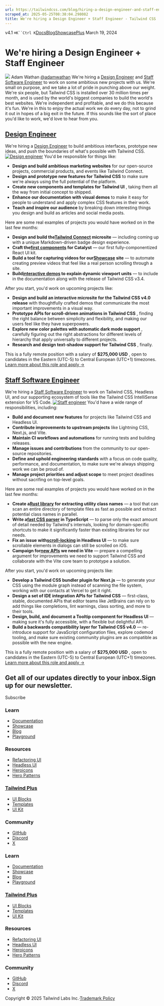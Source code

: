 ```yaml
---
url: https://tailwindcss.com/blog/hiring-a-design-engineer-and-staff-engineer
scraped_at: 2025-05-25T08:38:04.298082
title: We're hiring a Design Engineer + Staff Engineer - Tailwind CSS
---
```


[](https://tailwindcss.com/)v4.1
`⌘K``Ctrl K`[Docs](https://tailwindcss.com/docs)[Blog](https://tailwindcss.com/blog)[Showcase](https://tailwindcss.com/showcase)[Plus](https://tailwindcss.com/plus?ref=top)[](https://github.com/tailwindlabs/tailwindcss)
March 19, 2024
# We're hiring a Design Engineer + Staff Engineer
![](https://tailwindcss.com/_next/image?url=%2F_next%2Fstatic%2Fmedia%2Fadamwathan.f69b0b90.jpg&w=96&q=75)
Adam Wathan
[@adamwathan](https://twitter.com/adamwathan)
We're hiring a [Design Engineer](https://v3.tailwindcss.com/careers/design-engineer) and [Staff Software Engineer](https://v3.tailwindcss.com/careers/staff-software-engineer) to work on some ambitious new projects with us.
We're small on purpose, and we take a lot of pride in punching above our weight. We're six people, but Tailwind CSS is installed over 30 million times per month, and is used by the world's biggest companies to build the world's best websites.
We're independent and profitable, and we do this because it's fun. We're in this to enjoy the actual work we do every day, not to grind it out in hopes of a big exit in the future.
If this sounds like the sort of place you'd like to work, we'd love to hear from you.
## [Design Engineer](https://tailwindcss.com/blog/hiring-a-design-engineer-and-staff-engineer#design-engineer)
We're hiring a [Design Engineer](https://v3.tailwindcss.com/careers/design-engineer) to build ambitious interfaces, prototype new ideas, and push the boundaries of what's possible with Tailwind CSS.
[![Design engineer](https://tailwindcss.com/_next/image?url=%2F_next%2Fstatic%2Fmedia%2Fdesign-engineer.8b1f0956.jpg&w=3840&q=75)](https://v3.tailwindcss.com/careers/design-engineer)
You'd be responsible for things like:
  * **Design and build ambitious marketing websites** for our open-source projects, commercial products, and events like Tailwind Connect.
  * **Design and prototype new features for Tailwind CSS** to make sure we're always using the full potential of the platform.
  * **Create new components and templates for Tailwind UI** , taking them all the way from initial concept to shipped.
  * **Enhance our documentation with visual demos** to make it easy for people to understand and apply complex CSS features in their work.
  * **Teach and inspire our audience** by breaking down interesting things you design and build as articles and social media posts.


Here are some real examples of projects you would have worked on in the last few months:
  * **Design and build the[Tailwind Connect](https://connect.tailwindcss.com/) microsite** — including coming up with a unique Markdown-driven badge design experience.
  * **Craft the[first components](https://catalyst.tailwindui.com/docs/dialog) for Catalyst** — our first fully-componentized React UI kit.
  * **Build a tool for capturing videos for our[Showcase](https://tailwindcss.com/showcase) site** — to automate creating preview videos that feel like a real person scrolling through a site.
  * **Build[interactive demos](https://tailwindcss.com/docs/height#dynamic-viewport-height) to explain dynamic viewport units** — to include in the documentation along with the release of Tailwind CSS v3.4.


After you start, you'd work on upcoming projects like:
  * **Design and build an interactive microsite for the Tailwind CSS v4.0 release** with thoughtfully crafted demos that communicate the most important improvements in a visual way.
  * **Prototype APIs for scroll-driven animations in Tailwind CSS** , finding the right balance between simplicity and flexibility, and making our users feel like they have superpowers.
  * **Explore new color palettes with automatic dark mode support** , carefully figuring out the right abstractions for different levels of hierarchy that apply universally to different projects.
  * **Research and design text-shadow support for Tailwind CSS** , finally.


This is a fully remote position with a salary of **$275,000 USD** , open to candidates in the Eastern (UTC-5) to Central European (UTC+1) timezones.
[Learn more about this role and apply →](https://v3.tailwindcss.com/careers/design-engineer)
## [Staff Software Engineer](https://tailwindcss.com/blog/hiring-a-design-engineer-and-staff-engineer#staff-software-engineer)
We're hiring a [Staff Software Engineer](https://v3.tailwindcss.com/careers/staff-software-engineer) to work on Tailwind CSS, Headless UI, and our supporting ecosystem of tools like the Tailwind CSS IntelliSense extension for VS Code.
[![Staff engineer](https://tailwindcss.com/_next/image?url=%2F_next%2Fstatic%2Fmedia%2Fstaff-engineer.edafb033.jpg&w=3840&q=75)](https://v3.tailwindcss.com/careers/staff-software-engineer)
You'd have a wide range of responsibilities, including:
  * **Build and document new features** for projects like Tailwind CSS and Headless UI.
  * **Contribute improvements to upstream projects** like Lightning CSS, Next.js, and Vite.
  * **Maintain CI workflows and automations** for running tests and building releases.
  * **Manage issues and contributions** from the community to our open-source repositories.
  * **Define and uphold engineering standards** with a focus on code quality, performance, and documentation, to make sure we're always shipping work we can be proud of.
  * **Manage project priorities and adjust scope** to meet project deadlines without sacrifing on top-level goals.


Here are some real examples of projects you would have worked on in the last few months:
  * **Create a[Rust library](https://github.com/tailwindlabs/tailwindcss/blob/0ee3508179966a767b7802a7262bb9d4ce2221da/oxide/crates/core/src/lib.rs) for extracting utility class names** — a tool that can scan an entire directory of template files as fast as possible and extract potential class names in parallel.
  * **Write a[fast CSS parser](https://github.com/tailwindlabs/tailwindcss/blob/0ee3508179966a767b7802a7262bb9d4ce2221da/packages/tailwindcss/src/css-parser.ts) in TypeScript** — to parse only the exact amount of detail needed by Tailwind's internals, looking for domain-specific shortcuts to make it significantly faster than existing libraries for our needs.
  * **Fix an issue with[scroll-locking](https://github.com/tailwindlabs/headlessui/pull/2891) in Headless UI** — to make sure scrollable elements in dialogs can still be scrolled on iOS.
  * **Campaign for[new APIs](https://github.com/vitejs/vite/pull/16135) we need in Vite** — prepare a compelling argument for improvements we need to support Tailwind CSS and collaborate with the Vite core team to prototype a solution.


After you start, you'd work on upcoming projects like:
  * **Develop a Tailwind CSS bundler plugin for Next.js** — to generate your CSS using the module graph instead of scanning the file system, working with our contacts at Vercel to get it right.
  * **Design a set of IDE integration APIs for Tailwind CSS** — first-class, stable, documented APIs that editor teams like JetBrains can rely on to add things like completions, lint warnings, class sorting, and more to their tools.
  * **Design, build, and document a Tooltip component for Headless UI** — making sure it's fully accessible, with a flexible but delightful API.
  * **Build a backwards compatibility layer for Tailwind CSS v4.0** — re-introduce support for JavaScript configuration files, explore codemod tooling, and make sure existing community plugins are as compatible as possible with the new engine.


This is a fully remote position with a salary of **$275,000 USD** , open to candidates in the Eastern (UTC-5) to Central European (UTC+1) timezones.
[Learn more about this role and apply →](https://v3.tailwindcss.com/careers/staff-software-engineer)
## Get all of our updates directly to your inbox.Sign up for our newsletter.
Subscribe
### Learn
  * [Documentation](https://tailwindcss.com/docs)
  * [Showcase](https://tailwindcss.com/showcase)
  * [Blog](https://tailwindcss.com/blog)
  * [Playground](https://play.tailwindcss.com/)


### Resources
  * [Refactoring UI](https://www.refactoringui.com)
  * [Headless UI](https://headlessui.com)
  * [Heroicons](https://heroicons.com)
  * [Hero Patterns](https://heropatterns.com)


### [Tailwind Plus](https://tailwindcss.com/plus?ref=footer)
  * [UI Blocks](https://tailwindcss.com/plus/ui-blocks?ref=footer)
  * [Templates](https://tailwindcss.com/plus/templates?ref=footer)
  * [UI Kit](https://tailwindcss.com/plus/ui-kit?ref=footer)


### Community
  * [GitHub](https://github.com/tailwindlabs/tailwindcss)
  * [Discord](https://tailwindcss.com/discord)
  * [X](https://x.com/tailwindcss)


### Learn
  * [Documentation](https://tailwindcss.com/docs)
  * [Showcase](https://tailwindcss.com/showcase)
  * [Blog](https://tailwindcss.com/blog)
  * [Playground](https://play.tailwindcss.com/)


### [Tailwind Plus](https://tailwindcss.com/plus?ref=footer)
  * [UI Blocks](https://tailwindcss.com/plus/ui-blocks?ref=footer)
  * [Templates](https://tailwindcss.com/plus/templates?ref=footer)
  * [UI Kit](https://tailwindcss.com/plus/ui-kit?ref=footer)


### Resources
  * [Refactoring UI](https://www.refactoringui.com)
  * [Headless UI](https://headlessui.com)
  * [Heroicons](https://heroicons.com)
  * [Hero Patterns](https://heropatterns.com)


### Community
  * [GitHub](https://github.com/tailwindlabs/tailwindcss)
  * [Discord](https://tailwindcss.com/discord)
  * [X](https://x.com/tailwindcss)


Copyright © 2025 Tailwind Labs Inc.·[Trademark Policy](https://tailwindcss.com/brand)

